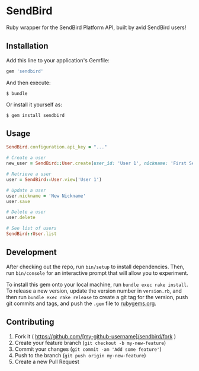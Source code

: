 # SendBird

Ruby wrapper for the SendBird Platform API, built by avid SendBird users!

## Installation

Add this line to your application's Gemfile:

```ruby
gem 'sendbird'
```

And then execute:

    $ bundle

Or install it yourself as:

    $ gem install sendbird

## Usage

```ruby
SendBird.configuration.api_key = "..."

# Create a user
new_user = SendBird::User.create(user_id: 'User 1', nickname: 'First SendBird User', profile_url: nil)

# Retrieve a user 
user = SendBird::User.view('User 1')

# Update a user 
user.nickname = 'New Nickname'
user.save

# Delete a user 
user.delete

# See list of users 
SendBird::User.list
```

## Development

After checking out the repo, run `bin/setup` to install dependencies. Then, run `bin/console` for an interactive prompt that will allow you to experiment.

To install this gem onto your local machine, run `bundle exec rake install`. To release a new version, update the version number in `version.rb`, and then run `bundle exec rake release` to create a git tag for the version, push git commits and tags, and push the `.gem` file to [rubygems.org](https://rubygems.org).

## Contributing

1. Fork it ( https://github.com/[my-github-username]/sendbird/fork )
2. Create your feature branch (`git checkout -b my-new-feature`)
3. Commit your changes (`git commit -am 'Add some feature'`)
4. Push to the branch (`git push origin my-new-feature`)
5. Create a new Pull Request
